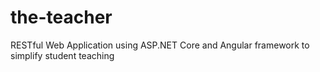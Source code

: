 # the-teacher
RESTful Web Application using ASP.NET Core and Angular framework to simplify student teaching
